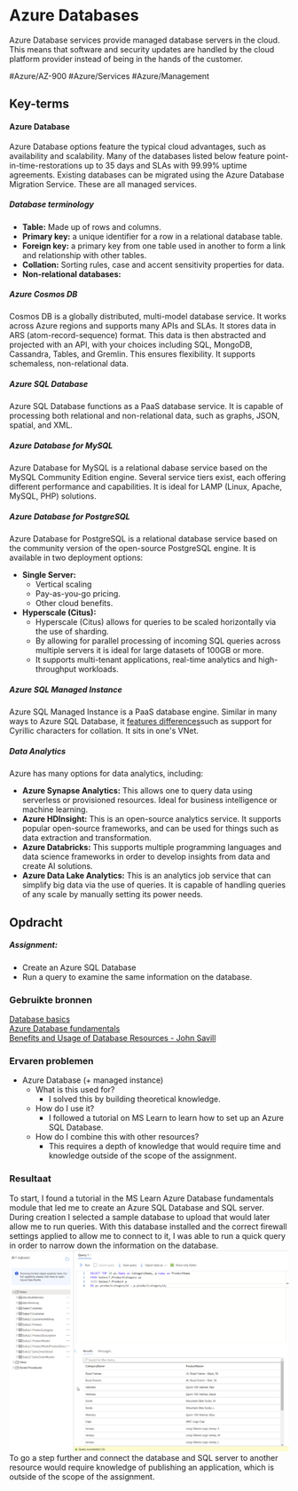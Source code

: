# Azure Databases
Azure Database services provide managed database servers in the cloud. This means that software and security updates are handled by the cloud platform provider instead of being in the hands of the customer.

#Azure/AZ-900 #Azure/Services #Azure/Management 

## Key-terms
#### Azure Database
Azure Database options feature the typical cloud advantages, such as availability and scalability. Many of the databases listed below feature point-in-time-restorations up to 35 days and SLAs with 99.99% uptime agreements. Existing databases can be migrated using the Azure Database Migration Service. These are all managed services.

##### Database terminology
* **Table:** Made up of rows and columns.
* **Primary key:** a unique identifier for a row in a relational database table.
* **Foreign key:** a primary key from one table used in another to form a link and relationship with other tables.
* **Collation:** Sorting rules, case and accent sensitivity properties for data.
* **Non-relational databases:** 

##### Azure Cosmos DB
Cosmos DB is a globally distributed, multi-model database service. It works across Azure regions and supports many APIs and SLAs. It stores data in ARS (atom-record-sequence) format. This data is then abstracted and projected with an API, with your choices including SQL, MongoDB, Cassandra, Tables, and Gremlin. This ensures flexibility. It supports schemaless, non-relational data.

##### Azure SQL Database
Azure SQL Database functions as a PaaS database service. It is capable of processing both relational and non-relational data, such as graphs, JSON, spatial, and XML. 

##### Azure Database for MySQL
Azure Database for MySQL is a relational dabase service based on the MySQL Community Edition engine. Several service tiers exist, each offering different performance and capabilities. It is ideal for LAMP (Linux, Apache, MySQL, PHP) solutions.

##### Azure Database for PostgreSQL
Azure Database for PostgreSQL is a relational database service based on the community version of the open-source PostgreSQL engine. It is available in two deployment options:
* **Single Server:**
	* Vertical scaling
	* Pay-as-you-go pricing.
	* Other cloud benefits.
* **Hyperscale (Citus):**
	* Hyperscale (Citus) allows for queries to be scaled horizontally via the use of sharding. 
	* By allowing for parallel processing of incoming SQL queries across multiple servers it is ideal for large datasets of 100GB or more.
	* It supports multi-tenant applications, real-time analytics and high-throughput workloads.

##### Azure SQL Managed Instance
Azure SQL Managed Instance is a PaaS database engine. Similar in many ways to Azure SQL Database, it [features differences](https://learn.microsoft.com/en-us/azure/azure-sql/database/features-comparison?view=azuresql)such as support for Cyrillic characters for collation. It sits in one's VNet.

##### Data Analytics
Azure has many options for data analytics, including:
* **Azure Synapse Analytics:** This allows one to query data using serverless or provisioned resources. Ideal for business intelligence or machine learning.
* **Azure HDInsight:** This is an open-source analytics service. It supports popular open-source frameworks, and can be used for things such as data extraction and transformation.
* **Azure Databricks:** This supports multiple programming languages and data science frameworks in order to develop insights from data and create AI solutions.
* **Azure Data Lake Analytics:** This is an analytics job service that can simplify big data via the use of queries. It is capable of handling queries of any scale by manually setting its power needs.

## Opdracht
##### Assignment:
* Create an Azure SQL Database
* Run a query to examine the same information on the database.

### Gebruikte bronnen
[Database basics](https://www.lido.app/post/database-101)  
[Azure Database fundamentals](https://learn.microsoft.com/en-us/training/modules/azure-database-fundamentals/)  
[Benefits and Usage of Database Resources - John Savill](https://www.youtube.com/watch?v=4sQOF9fSOAU)  

### Ervaren problemen
* Azure Database (+ managed instance)
	* What is this used for?
		* I solved this by building theoretical knowledge.
	* How do I use it?
		* I followed a tutorial on MS Learn to learn how to set up an Azure SQL Database.
	* How do I combine this with other resources?
		* This requires a depth of knowledge that would require time and knowledge outside of the scope of the assignment.

### Resultaat
To start, I found a tutorial in the MS Learn Azure Database fundamentals module that led me to create an Azure SQL Database and SQL server. During creation I selected a sample database to upload that would later allow me to run queries. With this database installed and the correct firewall settings applied to allow me to connect to it, I was able to run a quick query in order to narrow down the information on the database.  
![SS6](../../00_includes/AZ-13_screenshot6.png)  
To go a step further and connect the database and SQL server to another resource would require knowledge of publishing an application, which is outside of the scope of the assignment.

